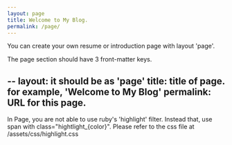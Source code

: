 ```yaml
---
layout: page
title: Welcome to My Blog.
permalink: /page/
---
```


You can create your own resume or introduction page with layout 'page'.

The page section should have 3 front-matter keys.

--
<span class="highlight_crimson">layout: it should be as 'page'</span>
<span class="highlight_green">title:  title of page. for example, 'Welcome to My Blog'</span>
<span class="highlight_yellow">permalink: URL for this page.</span>
--

In Page, you are not able to use ruby's 'highlight' filter. Instead that, use span with class="hightlight_{color}".
Please refer to the css file at /assets/css/highlight.css
